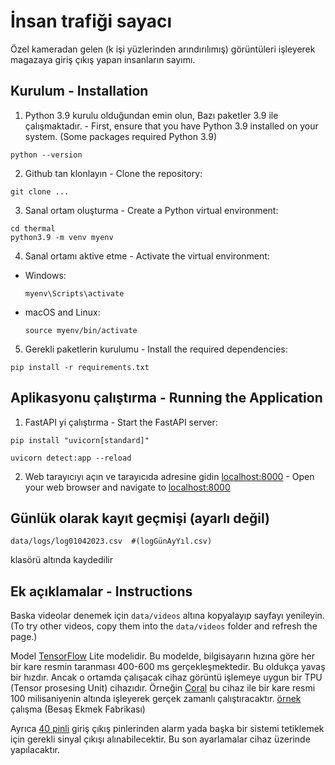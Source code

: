 # İnsan trafiği sayacı

Özel kameradan gelen (k işi yüzlerinden arındırılımış) görüntüleri işleyerek magazaya giriş çıkış yapan insanların sayımı.

## Kurulum  - Installation

1. Python 3.9 kurulu olduğundan emin olun, Bazı paketler 3.9 ile çalışmaktadır. - First, ensure that you have Python 3.9 installed on your system. (Some packages required Python 3.9)

```
python --version
```

2. Github tan klonlayın - Clone the repository:

```
git clone ...
```


3. Sanal ortam oluşturma - Create a Python virtual environment:

```
cd thermal
python3.9 -m venv myenv
```


4. Sanal ortamı aktive etme - Activate the virtual environment:

- Windows:

  ```
  myenv\Scripts\activate
  ```

- macOS and Linux:

  ```
  source myenv/bin/activate
  ```

5. Gerekli paketlerin kurulumu - Install the required dependencies:

```
pip install -r requirements.txt
```



## Aplikasyonu çalıştırma - Running the Application

1. FastAPI yi çalıştırma - Start the FastAPI server:

```
pip install "uvicorn[standard]"

uvicorn detect:app --reload
```

2. Web tarayıcıyı açın ve tarayıcıda adresine gidin [localhost:8000](http://localhost:8000) -  Open your web browser and navigate to [localhost:8000](http://localhost:8000) 

## Günlük olarak kayıt geçmişi (ayarlı değil)
```
data/logs/log01042023.csv  #(logGünAyYıl.csv)
```
klasörü altında kaydedilir

## Ek açıklamalar - Instructions

Baska videolar denemek için `data/videos` altına kopyalayıp sayfayı yenileyin.
(To try other videos, copy them into the `data/videos` folder and refresh the page.)

Model [TensorFlow](https://www.tensorflow.org/lite) Lite modelidir. Bu modelde, bilgisayarın hızına göre her bir kare resmin taranması 400-600 ms gerçekleşmektedir. Bu oldukça yavaş bir hızdır. Ancak o ortamda çalışacak cihaz görüntü işlemeye uygun bir TPU (Tensor prosesing Unit) cihazıdır.
Örneğin [Coral](https://coral.ai/products/#prototyping-products) bu cihaz ile bir kare resmi
100 milisaniyenin altında işleyerek gerçek zamanlı çalıştıracaktır. [örnek](https://www.youtube.com/watch?v=uXgXhxCrrxg) çalışma (Besaş Ekmek Fabrikası)

Ayrıca [40 pinli](https://coral.ai/docs/dev-board/datasheet/) giriş çıkış pinlerinden alarm yada başka bir sistemi tetiklemek için gerekli sinyal çıkışı alınabilecektir. Bu son ayarlamalar cihaz üzerinde yapılacaktır. 

